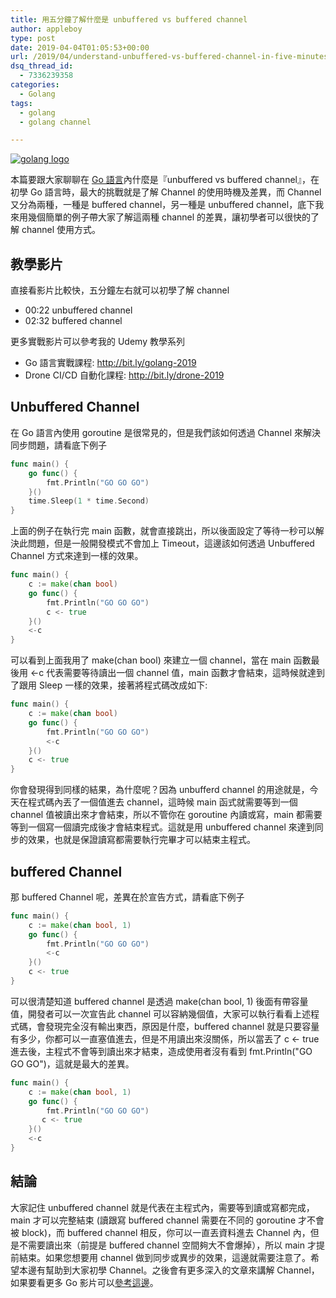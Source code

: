 ```yaml
---
title: 用五分鐘了解什麼是 unbuffered vs buffered channel
author: appleboy
type: post
date: 2019-04-04T01:05:53+00:00
url: /2019/04/understand-unbuffered-vs-buffered-channel-in-five-minutes/
dsq_thread_id:
  - 7336239358
categories:
  - Golang
tags:
  - golang
  - golang channel

---
```

[![golang logo][1]][1]

本篇要跟大家聊聊在 [Go 語言][2]內什麼是『unbuffered vs buffered channel』，在初學 Go 語言時，最大的挑戰就是了解 Channel 的使用時機及差異，而 Channel 又分為兩種，一種是 buffered channel，另一種是 unbuffered channel，底下我來用幾個簡單的例子帶大家了解這兩種 channel 的差異，讓初學者可以很快的了解 channel 使用方式。

<!--more-->

## 教學影片

直接看影片比較快，五分鐘左右就可以初學了解 channel

  * 00:22 unbuffered channel
  * 02:32 buffered channel

更多實戰影片可以參考我的 Udemy 教學系列

  * Go 語言實戰課程: <http://bit.ly/golang-2019>
  * Drone CI/CD 自動化課程: <http://bit.ly/drone-2019>

## Unbuffered Channel

在 Go 語言內使用 goroutine 是很常見的，但是我們該如何透過 Channel 來解決同步問題，請看底下例子

```go
func main() {
    go func() {
        fmt.Println("GO GO GO")
    }()
    time.Sleep(1 * time.Second)
}
```

上面的例子在執行完 main 函數，就會直接跳出，所以後面設定了等待一秒可以解決此問題，但是一般開發模式不會加上 Timeout，這邊該如何透過 Unbuffered Channel 方式來達到一樣的效果。

```go
func main() {
    c := make(chan bool)
    go func() {
        fmt.Println("GO GO GO")
        c <- true
    }()
    <-c
}
```

可以看到上面我用了 make(chan bool) 來建立一個 channel，當在 main 函數最後用 <-c 代表需要等待讀出一個 channel 值，main 函數才會結束，這時候就達到了跟用 Sleep 一樣的效果，接著將程式碼改成如下:

```go
func main() {
    c := make(chan bool)
    go func() {
        fmt.Println("GO GO GO")
        <-c
    }()
    c <- true
}
```

你會發現得到同樣的結果，為什麼呢？因為 unbufferd channel 的用途就是，今天在程式碼內丟了一個值進去 channel，這時候 main 函式就需要等到一個 channel 值被讀出來才會結束，所以不管你在 goroutine 內讀或寫，main 都需要等到一個寫一個讀完成後才會結束程式。這就是用 unbuffered channel 來達到同步的效果，也就是保證讀寫都需要執行完畢才可以結束主程式。

## buffered Channel

那 buffered Channel 呢，差異在於宣告方式，請看底下例子

```go
func main() {
    c := make(chan bool, 1)
    go func() {
        fmt.Println("GO GO GO")
        <-c
    }()
    c <- true
}
```

可以很清楚知道 buffered channel 是透過 make(chan bool, 1) 後面有帶容量值，開發者可以一次宣告此 channel 可以容納幾個值，大家可以執行看看上述程式碼，會發現完全沒有輸出東西，原因是什麼，buffered channel 就是只要容量有多少，你都可以一直塞值進去，但是不用讀出來沒關係，所以當丟了 c <- true 進去後，主程式不會等到讀出來才結束，造成使用者沒有看到 fmt.Println("GO GO GO")，這就是最大的差異。

```go
func main() {
    c := make(chan bool, 1)
    go func() {
        fmt.Println("GO GO GO")
       c <- true
    }()
    <-c
} 
```

## 結論

大家記住 unbuffered channel 就是代表在主程式內，需要等到讀或寫都完成，main 才可以完整結束 (讀跟寫 buffered channel 需要在不同的 goroutine 才不會被 block)，而 buffered channel 相反，你可以一直丟資料進去 Channel 內，但是不需要讀出來（前提是 buffered channel 空間夠大不會爆掉），所以 main 才提前結束。如果您想要用 channel 做到同步或異步的效果，這邊就需要注意了。希望本邊有幫助到大家初學 Channel。之後會有更多深入的文章來講解 Channel，如果要看更多 Go 影片可以[參考這邊][3]。

 [1]: https://lh3.googleusercontent.com/jsocHCR9A9yEfDVUTrU0m42_aHhTEVDGW5p5PsQSx7GSlkt3gLjohfXH3S7P7p982332ruU_e-EtW0LwmiuZjvN65VIcyME-zE35C6EM0IV1nqY6KoNw3dwW2djjid3F-T5YgnJothA=w1920-h1080 "golang logo"
 [2]: https://golang.org "Go 語言"
 [3]: http://bit.ly/golang-2019
